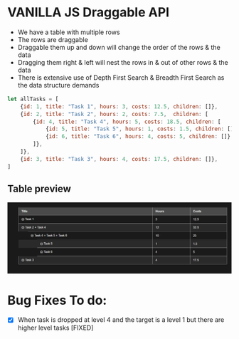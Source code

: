 # VANILLA JS Draggable API
* We have a table with multiple rows
* The rows are draggable
* Draggable them up and down will change the order of the rows & the data
* Dragging them right & left will nest the rows in & out of other rows & the data
* There is extensive use of Depth First Search & Breadth First Search as the data structure demands

```js
let allTasks = [
    {id: 1, title: "Task 1", hours: 3, costs: 12.5, children: []},
    {id: 2, title: "Task 2", hours: 2, costs: 7.5,  children: [
        {id: 4, title: "Task 4", hours: 5, costs: 18.5, children: [
            {id: 5, title: "Task 5", hours: 1, costs: 1.5, children: []},
            {id: 6, title: "Task 6", hours: 4, costs: 5, children: []},
        ]},
    ]},
    {id: 3, title: "Task 3", hours: 4, costs: 17.5, children: []},
]
```

## Table preview
![Table ](./table-preview.png)

# Bug Fixes To do:
* [X] When task is dropped at level 4 and the target is a level 1 but there are higher level tasks [FIXED]
